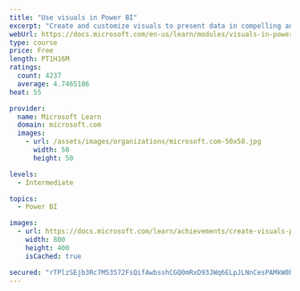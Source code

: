 ```yaml
---
title: "Use visuals in Power BI"
excerpt: "Create and customize visuals to present data in compelling and insightful ways."
webUrl: https://docs.microsoft.com/en-us/learn/modules/visuals-in-power-bi/
type: course
price: Free
length: PT1H16M
ratings:
  count: 4237
  average: 4.7465186
heat: 55

provider:
  name: Microsoft Learn
  domain: microsoft.com
  images:
    - url: /assets/images/organizations/microsoft.com-50x50.jpg
      width: 50
      height: 50

levels:
  - Intermediate

topics:
  - Power BI

images:
  - url: https://docs.microsoft.com/learn/achievements/create-visuals-power-bi-desktop-social.png
    width: 800
    height: 400
    isCached: true

secured: "rTPlzSEjb3Rc7M53572FsQifAwbsshCGQ0mRxD93JWq6ELpJLNnCesPAMkW0hdobApGR8LQNmlIW1kjPvFACNqzKk73fPP/yLzt2rrRxjXy+oRhJesbNrNC/IL6iDxg/1b9+x/8kHNeAXhUCB29N9PRr1Dj5NBs0PAUk0K23SfIPYLBnN0N9TTUpQDyq3hS2Cmmul1A6ak2JmrdMIQO17Ch1ScRI4FPdLhhjDcjbVbOKXjvwq6pvzcwcx7iwSMRCH8i5SeIemBygTNDCZMrA3+TkXzdAIpnzyNvPmd+7/9J5YunOyk5z/fW2mFHzhNbQo5nPrGTvVYu0z23TJtM2pj3RlbkZjHvVcDHLZKORk8hI4EYkt04jMsLFeVAbEx3MCqKuyZrqsEGGFcqFZmoWPkzlGHknxwBaj2jFCNkB2Ys=;X58tuqmxIuvih+sOxnSArQ=="
---
```



